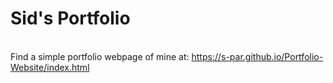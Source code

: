# Sid's Portfolio
\
Find a simple portfolio webpage of mine at: https://s-par.github.io/Portfolio-Website/index.html
